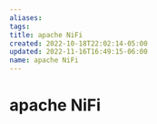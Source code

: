 ```yaml
---
aliases: 
tags: 
title: apache NiFi
created: 2022-10-18T22:02:14-05:00
updated: 2022-11-16T16:49:15-06:00
name: apache NiFi
---
```

# apache NiFi
